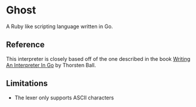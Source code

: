 # Ghost
A Ruby like scripting language written in Go.

## Reference
This interpreter is closely based off of the one described in the book [Writing An Interpreter In Go](https://interpreterbook.com/) by Thorsten Ball.

## Limitations
- The lexer only supports ASCII characters
